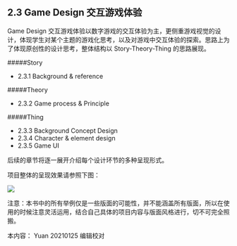 ## 2.3 Game Design 交互游戏体验
Game Design 交互游戏体验以数字游戏的交互体验为主，更侧重游戏视觉的设计，体现学生对某个主题的游戏化思考，以及对游戏中交互体验的探索。思路上为了体现原创性的设计思考，整体结构以 Story-Theory-Thing 的思路展现。

#####Story
* 2.3.1 Background & reference


#####Theory
* 2.3.2 Game process & Principle


#####Thing
* 2.3.3 Background Concept Design
* 2.3.4 Character & element design
* 2.3.5 Game UI



后续的章节将逐一展开介绍每个设计环节的多种呈现形式。

项目整体的呈现效果请参照下图：

![](http://kitpic.makebi.net/2021/ixd_game.jpg)

注意：本书中的所有举例仅是一些版面的可能性，并不能涵盖所有版面，所以在使用的时候注意灵活运用，结合自己具体的项目内容与版面风格进行，切不可完全照搬。

本内容：
Yuan 20210125 编辑校对
